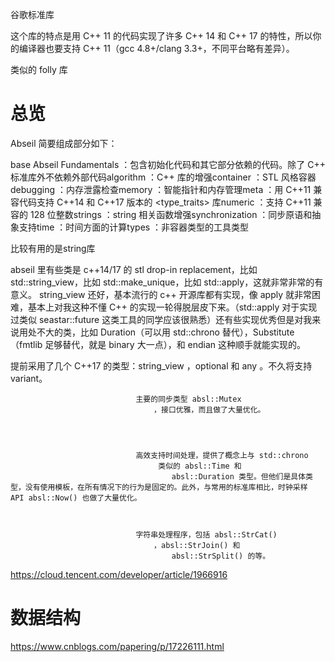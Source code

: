 谷歌标准库


这个库的特点是用 C++ 11 的代码实现了许多 C++ 14 和 C++ 17 的特性，所以你的编译器也要支持 C++ 11（gcc 4.8+/clang 3.3+，不同平台略有差异）。




类似的 folly 库


# 总览
Abseil 简要组成部分如下：

base Abseil Fundamentals ：包含初始化代码和其它部分依赖的代码。除了 C++ 标准库外不依赖外部代码algorithm ：C++ <algorithm> 库的增强container ：STL 风格容器debugging ：内存泄露检查memory ：智能指针和内存管理meta ：用 C++11 兼容代码支持 C++14 和 C++17 版本的 <type_traits> 库numeric ：支持 C++11 兼容的 128 位整数strings ：string 相关函数增强synchronization ：同步原语和抽象支持time ：时间方面的计算types ：非容器类型的工具类型


比较有用的是string库


abseil 里有些类是 c++14/17 的 stl drop-in replacement，比如 std::string_view，比如 std::make_unique，比如 std::apply，这就非常非常的有意义。 string_view 还好，基本流行的 c++ 开源库都有实现，像 apply 就非常困难，基本上对我这种不懂 C++ 的实现一轮得脱层皮下来。（std::apply 对于实现过类似 seastar::future 这类工具的同学应该很熟悉）还有些实现优秀但是对我来说用处不大的类，比如 Duration（可以用 std::chrono 替代），Substitute（fmtlib 足够替代，就是 binary 大一点），和 endian 这种顺手就能实现的。


提前采用了几个 C++17 的类型：string_view
                                    ，optional 和 any 。不久将支持variant。
                                
                            
                            
                                主要的同步类型 absl::Mutex
                                    ，接口优雅，而且做了大量优化。
                                        
                                
                            
                            
                                高效支持时间处理，提供了概念上与 std::chrono
                                     类似的 absl::Time 和   
                                        absl::Duration 类型。但他们是具体类型，没有使用模板，在所有情况下的行为是固定的。此外，与常用的标准库相比，时钟采样 API absl::Now() 也做了大量优化。
                                
                            
                            
                                字符串处理程序，包括 absl::StrCat()
                                    ，absl::StrJoin() 和 
                                        absl::StrSplit() 的等。



https://cloud.tencent.com/developer/article/1966916


# 数据结构

https://www.cnblogs.com/papering/p/17226111.html


